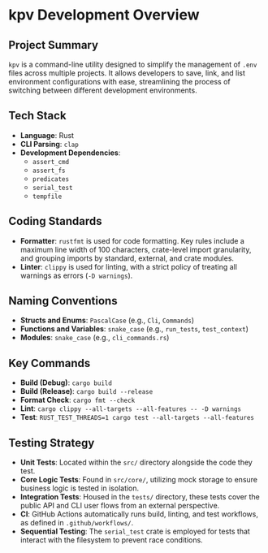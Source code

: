 # kpv Development Overview

## Project Summary
`kpv` is a command-line utility designed to simplify the management of `.env` files across multiple projects. It allows developers to save, link, and list environment configurations with ease, streamlining the process of switching between different development environments.

## Tech Stack
- **Language**: Rust
- **CLI Parsing**: `clap`
- **Development Dependencies**:
  - `assert_cmd`
  - `assert_fs`
  - `predicates`
  - `serial_test`
  - `tempfile`

## Coding Standards
- **Formatter**: `rustfmt` is used for code formatting. Key rules include a maximum line width of 100 characters, crate-level import granularity, and grouping imports by standard, external, and crate modules.
- **Linter**: `clippy` is used for linting, with a strict policy of treating all warnings as errors (`-D warnings`).

## Naming Conventions
- **Structs and Enums**: `PascalCase` (e.g., `Cli`, `Commands`)
- **Functions and Variables**: `snake_case` (e.g., `run_tests`, `test_context`)
- **Modules**: `snake_case` (e.g., `cli_commands.rs`)

## Key Commands
- **Build (Debug)**: `cargo build`
- **Build (Release)**: `cargo build --release`
- **Format Check**: `cargo fmt --check`
- **Lint**: `cargo clippy --all-targets --all-features -- -D warnings`
- **Test**: `RUST_TEST_THREADS=1 cargo test --all-targets --all-features`

## Testing Strategy
- **Unit Tests**: Located within the `src/` directory alongside the code they test.
- **Core Logic Tests**: Found in `src/core/`, utilizing mock storage to ensure business logic is tested in isolation.
- **Integration Tests**: Housed in the `tests/` directory, these tests cover the public API and CLI user flows from an external perspective.
- **CI**: GitHub Actions automatically runs build, linting, and test workflows, as defined in `.github/workflows/`.
- **Sequential Testing**: The `serial_test` crate is employed for tests that interact with the filesystem to prevent race conditions.
